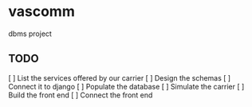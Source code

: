 # vascomm
dbms project

## TODO
[ ] List the services offered by our carrier
[ ] Design the schemas
[ ] Connect it to django
[ ] Populate the database
[ ] Simulate the carrier
[ ] Build the front end
[ ] Connect the front end